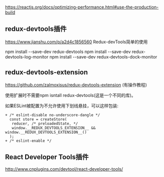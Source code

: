 https://reactjs.org/docs/optimizing-performance.html#use-the-production-build

## redux-devtools插件
https://www.jianshu.com/p/a2d4c1856560  Redux-devTools简单的使用

npm install --save-dev redux-devtools
npm install --save-dev redux-devtools-log-monitor
npm install --save-dev redux-devtools-dock-monitor

## redux-devtools-extension
https://github.com/zalmoxisus/redux-devtools-extension  (有操作教程)

使用扩展时不需要npm isntall redux-devtools(这是一个不同的库)。

如果ESLint被配置为不允许使用下划线悬挂，可以这样包装:

```
+ /* eslint-disable no-underscore-dangle */
  const store = createStore(
   reducer, /* preloadedState, */
   window.__REDUX_DEVTOOLS_EXTENSION__ && window.__REDUX_DEVTOOLS_EXTENSION__()
  );
+ /* eslint-enable */
```

## React Developer Tools插件
http://www.cnplugins.com/devtool/react-developer-tools/